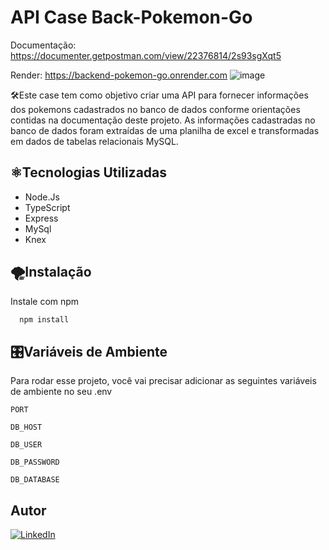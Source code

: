 
# API Case Back-Pokemon-Go 
Documentação: https://documenter.getpostman.com/view/22376814/2s93sgXqt5

Render: https://backend-pokemon-go.onrender.com
![image](https://user-images.githubusercontent.com/102332717/226071435-d924044f-3efe-4f14-b054-88cd4b7e2486.png)

🛠️Este case tem como objetivo criar uma API para fornecer informações dos pokemons cadastrados no banco de dados conforme orientações contidas na documentação deste projeto. As informações cadastradas no banco de dados foram extraídas de uma planilha de excel e transformadas em dados de tabelas relacionais MySQL.


## ⚛️Tecnologias Utilizadas

- Node.Js
- TypeScript
- Express
- MySql
- Knex



## 🌪️Instalação 

 Instale com npm 

```bash
  npm install
```
    
## 🎛️Variáveis de Ambiente

Para rodar esse projeto, você vai precisar adicionar as seguintes variáveis de ambiente no seu .env

`PORT`

`DB_HOST`

`DB_USER`

`DB_PASSWORD`

`DB_DATABASE`



## Autor

 [![LinkedIn](https://img.shields.io/badge/Felipe_Alcantara-0077B5?style=for-the-badge&logo=linkedin&logoColor=white
)](https://www.linkedin.com/in/fmalcantara/)

